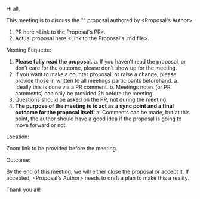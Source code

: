 Hi all,

This meeting is to discuss the "<Proposal Title>" proposal authored by <Proposal's Author>.

1.	PR here <Link to the Proposal's PR>.
2.	Actual proposal here <Link to the Proposal's .md file>.

Meeting Etiquette:

1.	**Please fully read the proposal.**
  a.	If you haven’t read the proposal, or don’t care for the outcome, please don’t show up for the meeting.
2.	If you want to make a counter proposal, or raise a change, please provide those in written to all meetings participants beforehand.
  a.	Ideally this is done via a PR comment.
  b.	Meetings notes (or PR comments) can only be provided 2h before the meeting.
3.	Questions should be asked on the PR, not during the meeting.
4.	**The purpose of the meeting is to act as a sync point and a final outcome for the proposal itself.**
  a. Comments can be made, but at this point, the author should have a good idea if the proposal is going to move forward or not.

Location:

Zoom link to be provided before the meeting.

Outcome:

By the end of this meeting, we will either close the proposal or accept it. If accepted, <Proposal's Author> needs to draft a plan to make this a reality. 

Thank you all!
